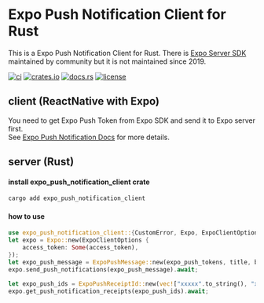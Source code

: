 # Expo Push Notification Client for Rust
This is a Expo Push Notification Client for Rust. There is [Expo Server SDK](https://github.com/expo/expo-server-sdk-rust) maintained by community but it is not maintained since 2019.

[![ci](https://github.com/katayama8000/expo_push_notification_client/workflows/ci/badge.svg)](https://github.com/katayama8000/expo_push_notification_client/actions)
[![crates.io](https://img.shields.io/crates/v/expo_push_notification_client)](https://crates.io/crates/expo_push_notification_client)
[![docs.rs](https://img.shields.io/docsrs/expo_push_notification_client)](https://docs.rs/expo_push_notification_client)
[![license](https://img.shields.io/crates/l/expo_push_notification_client)](LICENSE)

## client (ReactNative with Expo)
You need to get Expo Push Token from Expo SDK and send it to Expo server first.  
See [Expo Push Notification Docs](https://docs.expo.dev/push-notifications/push-notifications-setup/) for more details.  

## server (Rust)
#### install expo_push_notification_client crate
```bash
cargo add expo_push_notification_client
```
#### how to use 
```rust
use expo_push_notification_client::{CustomError, Expo, ExpoClientOptions, ExpoPushMessage, ExpoPushTicket};
let expo = Expo::new(ExpoClientOptions {
    access_token: Some(access_token),
});
let expo_push_message = ExpoPushMessage::new(expo_push_tokens, title, body);
expo.send_push_notifications(expo_push_message).await;

let expo_push_ids = ExpoPushReceiptId::new(vec!["xxxxx".to_string(), "xxxxx".to_string()]);
expo.get_push_notification_receipts(expo_push_ids).await;
```